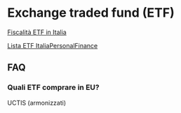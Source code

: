 # Exchange traded fund (ETF)

[Fiscalità ETF in Italia](https://www.justetf.com/it/news/etf/la-fiscalita-degli-etf-in-italia.html)

[Lista ETF ItaliaPersonalFinance](https://docs.google.com/spreadsheets/d/12sCTzI8y7BFbNyvX6a3echmRdsPEnx5wad6ib-2za-E/edit)

## FAQ

### Quali ETF comprare in EU?

UCTIS (armonizzati)

